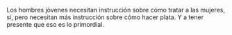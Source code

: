 Los hombres jóvenes necesitan instrucción sobre cómo tratar a las mujeres, sí, pero necesitan más instrucción sobre cómo hacer plata. Y a tener presente que eso es lo primordial.